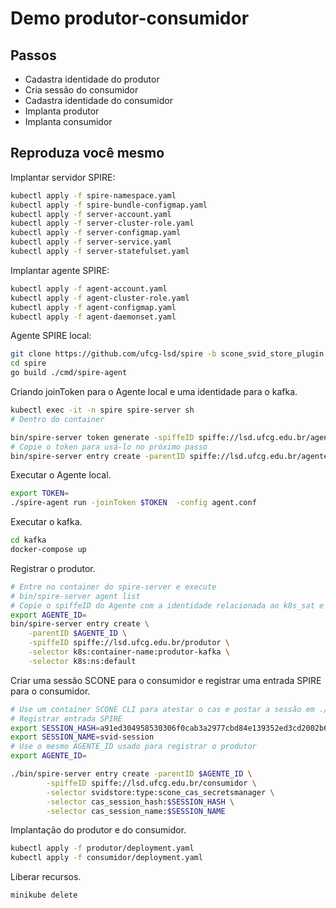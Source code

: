 # Demo produtor-consumidor

## Passos

- Cadastra identidade do produtor
- Cria sessão do consumidor
- Cadastra identidade do consumidor
- Implanta produtor
- Implanta consumidor

## Reproduza você mesmo

Implantar servidor SPIRE:

```bash
kubectl apply -f spire-namespace.yaml
kubectl apply -f spire-bundle-configmap.yaml
kubectl apply -f server-account.yaml
kubectl apply -f server-cluster-role.yaml
kubectl apply -f server-configmap.yaml
kubectl apply -f server-service.yaml
kubectl apply -f server-statefulset.yaml
```

Implantar agente SPIRE:

```bash
kubectl apply -f agent-account.yaml
kubectl apply -f agent-cluster-role.yaml
kubectl apply -f agent-configmap.yaml
kubectl apply -f agent-daemonset.yaml
```


Agente SPIRE local:

```bash
git clone https://github.com/ufcg-lsd/spire -b scone_svid_store_plugin
cd spire
go build ./cmd/spire-agent
```


Criando joinToken para o Agente local e uma identidade para o kafka.

```bash
kubectl exec -it -n spire spire-server sh
# Dentro do container

bin/spire-server token generate -spiffeID spiffe://lsd.ufcg.edu.br/agente-kafka
# Copie o token para usá-lo no próximo passo
bin/spire-server entry create -parentID spiffe://lsd.ufcg.edu.br/agente-kafka -spiffeID spiffe://lsd.ufcg.edu.br/kafka -selector unix:user:root -dns kafka
```


Executar o Agente local.

```bash
export TOKEN=
./spire-agent run -joinToken $TOKEN  -config agent.conf
```


Executar o kafka.

```bash
cd kafka
docker-compose up
```


Registrar o produtor.

```bash
# Entre no container do spire-server e execute
# bin/spire-server agent list
# Copie o spiffeID do Agente com a identidade relacionada ao k8s_sat e cole na linha abaixo
export AGENTE_ID=
bin/spire-server entry create \
    -parentID $AGENTE_ID \
    -spiffeID spiffe://lsd.ufcg.edu.br/produtor \
    -selector k8s:container-name:produtor-kafka \
    -selector k8s:ns:default
```


Criar uma sessão SCONE para o consumidor e registrar uma entrada SPIRE para o consumidor.

```bash
# Use um container SCONE CLI para atestar o cas e postar a sessão em ./consumidor/scone-session.yaml
# Registrar entrada SPIRE
export SESSION_HASH=a91ed304958530306f0cab3a2977cbd84e139352ed3cd2002b6145ee4c4d722f
export SESSION_NAME=svid-session
# Use o mesmo AGENTE_ID usado para registrar o produtor
export AGENTE_ID=

./bin/spire-server entry create -parentID $AGENTE_ID \
        -spiffeID spiffe://lsd.ufcg.edu.br/consumidor \
        -selector svidstore:type:scone_cas_secretsmanager \
        -selector cas_session_hash:$SESSION_HASH \
        -selector cas_session_name:$SESSION_NAME
```


Implantação do produtor e do consumidor.

```bash
kubectl apply -f produtor/deployment.yaml
kubectl apply -f consumidor/deployment.yaml
```

Liberar recursos.

```bash
minikube delete
```